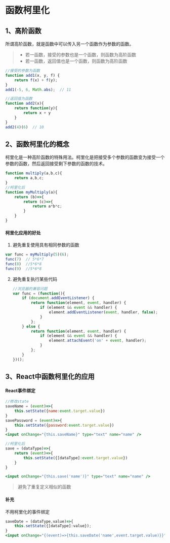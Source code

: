 # 函数柯里化

## 1、高阶函数

所谓高阶函数，就是函数中可以传入另一个函数作为参数的函数。

> * 若一函数，接受的参数也是一个函数，则函数为高阶函数
> * 若一函数，返回值也是一个函数，则函数为高阶函数

```js
//接受的参数为函数
function add1(x, y, f) {
    return f(x) + f(y);
}
add1(-5, 6, Math.abs);  // 11

//返回值为函数
function add2(x){
    return function(y){
        return x + y
    }
}
add2(4)(6)  // 10
```



## 2、函数柯里化的概念

柯里化是一种高阶函数的特殊用法。柯里化是把接受多个参数的函数变为接受一个参数的函数，然后返回接受剩下参数的函数的技术。

```js
function multiply(a,b,c){
    return a,b,c;
}
//柯里化后
function myMultiply(a){
    return (b)=>{
        return (c)=>{
            return a*b*c;
        }
    }
}
```

#### 柯里化应用的好处

1.  避免重复使用具有相同参数的函数

   ```js
   var func = myMultiply(5)(6);
   func(7)  // 5*6*7
   func(8)  //5*6*8
   func(9)  //5*6*8
   ```

2. 避免重复执行某些代码

   ```js
   //浏览器的兼容问题
   var func = (function(){
       if (document.addEventListener) {
           return function(element, event, handler) {
               if (element && event && handler) {
                   element.addEventListener(event, handler, false);
               }
           };
       } else {
           return function(element, event, handler) {
               if (element && event && handler) {
                   element.attachEvent('on' + event, handler);
               }
           };
       }
   })();
   ```

   

## 3、React中函数柯里化的应用

#### React事件绑定

```jsx
//修改state
saveName = (event)=>{
	this.setState({name:event.target.value})
}
savePassword = (event)=>{
	this.setState({password:event.target.value})
}
<input onChange="{this.saveName}" type="text" name="name" />

//柯里化后
save = (dataType)=>{
    return (event)=>{
        this.setState({[dataType]:event.target.value})
    }
}

<input onChange="{this.save('name')}" type="text" name="name" />
```

> 避免了重复定义相似的函数

#### 补充

不用柯里化的事件绑定

```jsx
saveDate = (dataType,value)=>{
    this.setState({[dataType]:value});
}
<input onChange="{(event)=>{this.saveDate('name',event.target.value)}}" type="text" name="name" />
```

